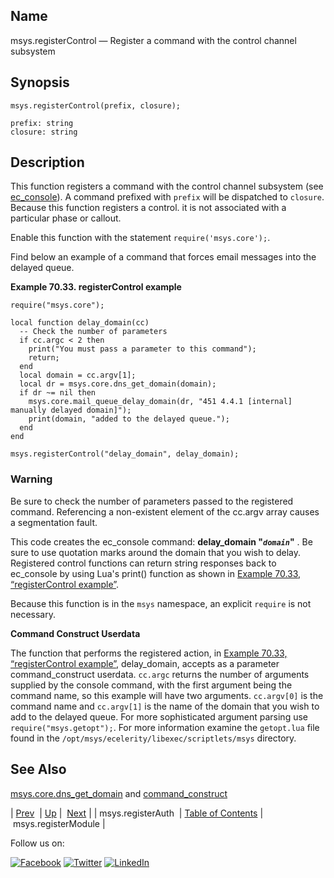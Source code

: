 <a name="lua.ref.msys.registerControl"></a>
## Name

msys.registerControl — Register a command with the control channel subsystem

<a name="idp16270944"></a>
## Synopsis

`msys.registerControl(prefix, closure);`

```
prefix: string
closure: string
```
<a name="idp16273936"></a>
## Description

This function registers a command with the control channel subsystem (see [ec_console](executable.ec_console.php "ec_console")). A command prefixed with `prefix` will be dispatched to `closure`. Because this function registers a control. it is not associated with a particular phase or callout.

Enable this function with the statement `require('msys.core');`.

Find below an example of a command that forces email messages into the delayed queue.

<a name="lua.ref.msys.registerControl.example"></a>

**Example 70.33. registerControl example**

```
require("msys.core");

local function delay_domain(cc)
  -- Check the number of parameters
  if cc.argc < 2 then
    print("You must pass a parameter to this command");
    return;
  end
  local domain = cc.argv[1];
  local dr = msys.core.dns_get_domain(domain);
  if dr ~= nil then
    msys.core.mail_queue_delay_domain(dr, "451 4.4.1 [internal] manually delayed domain]");
    print(domain, "added to the delayed queue.");
  end
end

msys.registerControl("delay_domain", delay_domain);
```

### Warning

Be sure to check the number of parameters passed to the registered command. Referencing a non-existent element of the cc.argv array causes a segmentation fault.

This code creates the ec_console command: **delay_domain "*`domain`*"**             . Be sure to use quotation marks around the domain that you wish to delay. Registered control functions can return string responses back to ec_console by using Lua's print() function as shown in [Example 70.33, “registerControl example”](lua.ref.msys.registerControl.php#lua.ref.msys.registerControl.example "Example 70.33. registerControl example").

Because this function is in the `msys` namespace, an explicit `require` is not necessary.

<a name="lua.ref.msys.registerControl.control_construct"></a>

**Command Construct Userdata**

The function that performs the registered action, in [Example 70.33, “registerControl example”](lua.ref.msys.registerControl.php#lua.ref.msys.registerControl.example "Example 70.33. registerControl example"), delay_domain, accepts as a parameter command_construct userdata. `cc.argc` returns the number of arguments supplied by the console command, with the first argument being the command name, so this example will have two arguments. `cc.argv[0]` is the command name and `cc.argv[1]` is the name of the domain that you wish to add to the delayed queue. For more sophisticated argument parsing use `require("msys.getopt");`. For more information examine the `getopt.lua` file found in the `/opt/msys/ecelerity/libexec/scriptlets/msys` directory.

<a name="idp16291632"></a>
## See Also

[msys.core.dns_get_domain](lua.ref.msys.core.dns_get_domain.php "msys.core.dns_get_domain") and [command_construct](https://support.messagesystems.com/docs/web-c-api/structs.command_construct.php)

| [Prev](lua.ref.msys.registerAuth.php)  | [Up](lua.function.details.php) |  [Next](lua.ref.msys.registerModule.php) |
| msys.registerAuth  | [Table of Contents](index.php) |  msys.registerModule |

Follow us on:

[![Facebook](https://support.messagesystems.com/images/icon-facebook.png)](http://www.facebook.com/messagesystems) [![Twitter](https://support.messagesystems.com/images/icon-twitter.png)](http://twitter.com/#!/MessageSystems) [![LinkedIn](https://support.messagesystems.com/images/icon-linkedin.png)](http://www.linkedin.com/company/message-systems)